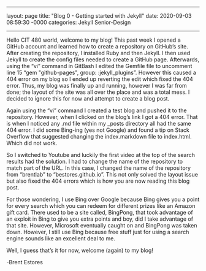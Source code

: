 ___

layout: page
title: "Blog 0 - Getting started with Jekyll"
date: 2020-09-03 08:59:30 -0000
categories: Jekyll Senior-Design

___

  Hello CIT 480 world, welcome to my blog! This past week I opened a GitHub account and learned how to create a repository on GitHub’s site. After creating the repository, I installed Ruby and then Jekyll. I then used Jekyll to create the config files needed to create a GitHub page. Afterwards, using the “vi” command in GitBash I edited the Gemfile file to uncomment line 15 “gem "github-pages", group: :jekyll_plugins”. However this caused a 404 error on my blog so I ended up reverting the edit which fixed the 404 error. Thus, my blog was finally up and running, however I was far from done; the layout of the site was all over the place and was a total mess. I decided to ignore this for now and attempt to create a blog post.

   Again using the “vi” command I created a test blog and pushed it to the repository. However, when I clicked on the blog’s link I got a 404 error. That is when I noticed any .md file within my _posts directory all had the same 404 error. I did some Bing-ing (yes not Google) and found a tip on Stack Overflow that suggested changing the index.markdown file to index.html. Which did not work. 

  So I switched to Youtube and luckily the first video at the top of the search results had the solution. I had to change the name of the repository to match part of the URL. In this case, I changed the name of the repository from “brentlab” to “bestores.github.io”. This not only solved the layout issue but also fixed the 404 errors which is how you are now reading this blog post.  

   For those wondering, I use Bing over Google because Bing gives you a point for every search which you can redeem for different prizes like an Amazon gift card. There used to be a site called, BingPong, that took advantage of an exploit in Bing to give you extra points and boy, did I take advantage of that site. However, Microsoft eventually caught on and BingPong was taken down. However, I still use Bing because free stuff just for using a search engine sounds like an excellent deal to me. 

Well, I guess that’s it for now, welcome (again) to my blog!

-Brent Estores
